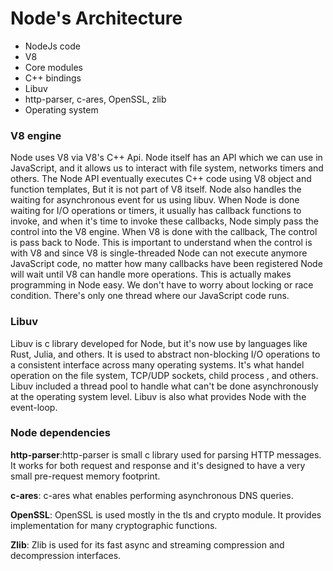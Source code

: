 # Node's Architecture

- NodeJs code
- V8
- Core modules
- C++ bindings
- Libuv
- http-parser, c-ares, OpenSSL, zlib
- Operating system

### V8 engine

Node uses V8 via V8's C++ Api. Node itself has an API which we can use in JavaScript, and it allows us to interact with file system, networks timers and others. The Node API eventually executes C++ code using V8 object and function templates, But it is not part of V8 itself. Node also handles the waiting for asynchronous event for us using libuv. When Node is done waiting for I/O operations or timers, it usually has callback functions to invoke, and when it's time to invoke these callbacks, Node simply pass the control into the V8 engine. When V8 is done with the callback, The control is pass back to Node. This is important to understand when the control is with V8 and since V8 is single-threaded Node can not execute anymore JavaScript code, no matter how many callbacks have been registered Node will wait until V8 can handle more operations. This is actually makes programming in Node easy. We don't have to worry about locking or race condition. There's only one thread where our JavaScript code runs. 

### Libuv

Libuv is c library developed for Node, but it's now use by languages like Rust, Julia, and others. It is used to abstract non-blocking I/O operations to a consistent interface across many operating systems. It's what handel operation on the file system, TCP/UDP sockets, child process , and others. Libuv included a thread pool to handle what can't be done asynchronously at the operating system level. Libuv is also what provides Node with the event-loop.

### Node dependencies

**http-parser**:http-parser is small c library used for parsing HTTP messages. It works for both request and response and it's designed to have a very small pre-request memory footprint.

**c-ares**: c-ares what enables performing asynchronous DNS queries.

**OpenSSL**: OpenSSL is used mostly in the tls and crypto module. It provides implementation for many cryptographic functions.

**Zlib**: Zlib is used for its fast async and streaming compression and decompression interfaces.